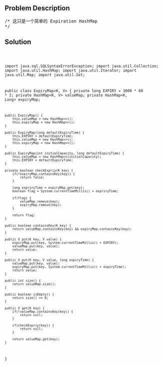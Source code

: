 <!--
<style>
  body { font-family: Arial, sans-serif; }
  .container { max-width: 700px; margin: 0 auto; padding: 10px; }
  .comment-block { background-color: #f9f9f9; padding: 10px; border-left: 5px solid #ccc; overflow-wrap: break-word; white-space: pre-wrap; }
  .code-block { background-color: #f4f4f4; padding: 10px; border: 1px solid #ddd; overflow-wrap: break-word; white-space: pre-wrap; }
</style>
-->

<div class='container'>
<h2>Problem Description</h2>
<div class='comment-block'>
<pre>
/* 这只是一个简单的 Expiration HashMap
*/
</pre>
</div>

<h2>Solution</h2>
<div class='code-block'>
<pre><code class='language-java'>

import java.sql.SQLSyntaxErrorException;
import java.util.Collection;
import java.util.HashMap;
import java.util.Iterator;
import java.util.Map;
import java.util.Set;

public class ExpiryMap<K, V> {
    private long EXPIRY = 1000 * 60 * 2;
    private HashMap<K, V> valueMap;
    private HashMap<K, Long> expiryMap;

    public ExpiryMap() {
        this.valueMap = new HashMap<>();
        this.expiryMap = new HashMap<>();
    }

    public ExpiryMap(long defaultExpiryTime) {
        this.EXPIRY = defaultExpiryTime;
        this.valueMap = new HashMap<>();
        this.expiryMap = new HashMap<>();
    }

    public ExpiryMap(int initialCapacity, long defaultExpiryTime) {
        this.valueMap = new HashMap<>(initialCapacity);
        this.EXPIRY = defaultExpiryTime;
    }

    private boolean checkExpriy(K key) {
        if(!expiryMap.containsKey(key)) {
            return false;
        }

        long expriryTime = expiryMap.get(key);
        boolean flag = System.currentTimeMillis() > expriryTime;

        if(flag) {
            valueMap.remove(key);
            expiryMap.remove(key);
        }

        return flag;
    }

    public boolean containsKey(K key) {
        return valueMap.containsKey(key) && expiryMap.containsKey(key);
    }

    public V put(K key, V value) {
        expiryMap.put(key, System.currentTimeMillis() + EXPIRY);
        valueMap.put(key, value);
        return value;
    }

    public V put(K key, V value, long expiryTime) {
        valueMap.put(key, value);
        expiryMap.put(key, System.currentTimeMillis() + expiryTime);
        return value;
    }

    public int size() {
        return valueMap.size();
    }

    public boolean isEmpty() {
        return size() == 0;
    }

    public V get(K key) {
        if(!valueMap.containsKey(key)) {
            return null;
        }

        if(checkExpriy(key)) {
            return null;
        }

        return valueMap.get(key);
    }
}</code></pre>
</div>
</div>
